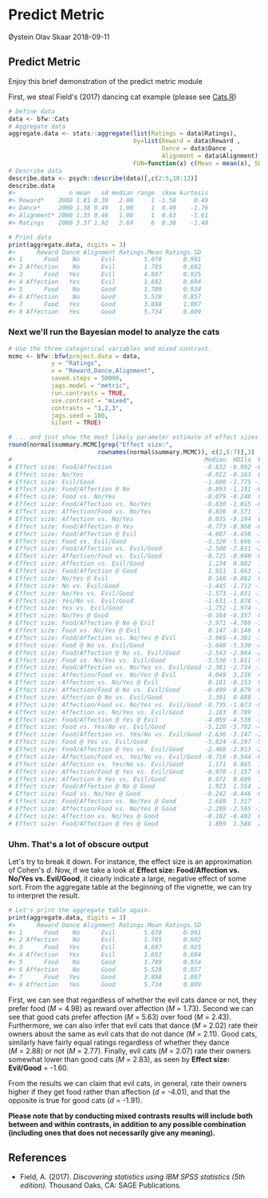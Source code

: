 Predict Metric
================
Øystein Olav Skaar
2018-09-11

Predict Metric
--------------

Enjoy this brief demonstration of the predict metric module

First, we steal Field's (2017) dancing cat example (please see [Cats.R](extdata/Data/Cats.R))

``` r
# Define data
data <- bfw::Cats
# Aggregate data
aggregate.data <- stats::aggregate(list(Ratings = data$Ratings),
                                   by=list(Reward = data$Reward ,
                                           Dance = data$Dance ,
                                           Alignment = data$Alignment),
                                   FUN=function(x) c(Mean = mean(x), SD = sd(x)))
# Describe data
describe.data <- psych::describe(data)[,c(2:5,10:12)]
describe.data
#>               n mean   sd median range  skew kurtosis
#> Reward*    2000 1.81 0.39   2.00     1 -1.58     0.49
#> Dance*     2000 1.38 0.49   1.00     1  0.49    -1.76
#> Alignment* 2000 1.35 0.48   1.00     1  0.63    -1.61
#> Ratings    2000 3.37 1.92   2.69     6  0.38    -1.40

# Print data
print(aggregate.data, digits = 3)
#>      Reward Dance Alignment Ratings.Mean Ratings.SD
#> 1      Food    No      Evil        5.078      0.991
#> 2 Affection    No      Evil        1.785      0.602
#> 3      Food   Yes      Evil        4.887      0.925
#> 4 Affection   Yes      Evil        1.692      0.604
#> 5      Food    No      Good        3.789      0.934
#> 6 Affection    No      Good        5.528      0.857
#> 7      Food   Yes      Good        3.898      1.097
#> 8 Affection   Yes      Good        5.734      0.809
```

### Next we'll run the Bayesian model to analyze the cats

``` r
# Use the three categorical variables and mixed contrast.
mcmc <- bfw::bfw(project.data = data,
            y = "Ratings",
            x = "Reward,Dance,Alignment",
            saved.steps = 50000,
            jags.model = "metric",
            run.contrasts = TRUE,
            use.contrast = "mixed",
            contrasts = "1,2,3",
            jags.seed = 100,
            silent = TRUE)

# ... and just show the most likely parameter estimate of effect sizes.
round(normal$summary.MCMC[grep("Effect size:",
                         rownames(normal$summary.MCMC)), c(2,5:7)],3)   
#                                                      Median  HDIlo  HDIhi    n
# Effect size: Food/Affection                          -0.832 -0.992 -0.667 2000
# Effect size: No/Yes                                  -0.012 -0.163  0.148 2000
# Effect size: Evil/Good                               -1.600 -1.775 -1.419 2000
# Effect size: Food/Affection @ No                     -0.893 -1.151 -0.632 1240
# Effect size: Food vs. No/Yes                         -0.079 -0.248  0.100  380
# Effect size: Food/Affection vs. No/Yes               -0.830 -1.015 -0.650 2000
# Effect size: Affection/Food vs. No/Yes                0.836  0.571  1.110 2000
# Effect size: Affection vs. No/Yes                     0.035 -0.194  0.274 1620
# Effect size: Food/Affection @ Yes                    -0.773 -0.968 -0.582  760
# Effect size: Food/Affection @ Evil                   -4.007 -4.458 -3.541 1299
# Effect size: Food vs. Evil/Good                      -5.320 -5.696 -4.952  380
# Effect size: Food/Affection vs. Evil/Good            -2.500 -2.811 -2.186 2000
# Effect size: Affection/Food vs. Evil/Good            -0.725 -0.940 -0.506 2000
# Effect size: Affection vs. Evil/Good                  1.134  0.882  1.393 1620
# Effect size: Food/Affection @ Good                    1.911  1.663  2.154  701
# Effect size: No/Yes @ Evil                            0.168 -0.082  0.401 1299
# Effect size: No vs. Evil/Good                        -1.445 -1.712 -1.169 1240
# Effect size: No/Yes vs. Evil/Good                    -1.573 -1.831 -1.323 2000
# Effect size: Yes/No vs. Evil/Good                    -1.631 -1.878 -1.380 2000
# Effect size: Yes vs. Evil/Good                       -1.752 -1.974 -1.532  760
# Effect size: No/Yes @ Good                           -0.164 -0.357  0.033  701
# Effect size: Food/Affection @ No @ Evil              -3.971 -4.708 -3.192 1063
# Effect size: Food vs. No/Yes @ Evil                   0.147 -0.148  0.442  230
# Effect size: Food/Affection vs. No/Yes @ Evil        -3.969 -4.301 -3.634 1299
# Effect size: Food @ No vs. Evil/Good                 -5.040 -5.530 -4.549  100
# Effect size: Food/Affection @ No vs. Evil/Good       -2.543 -2.964 -2.095 1240
# Effect size: Food vs. No/Yes vs. Evil/Good           -5.530 -5.811 -5.253  380
# Effect size: Food/Affection vs. No/Yes vs. Evil/Good -2.381 -2.734 -1.999 2000
# Effect size: Affection/Food vs. No/Yes @ Evil         4.049  3.216  4.892 1299
# Effect size: Affection vs. No/Yes @ Evil              0.181 -0.153  0.508 1069
# Effect size: Affection/Food @ No vs. Evil/Good       -0.499 -0.879 -0.135 1240
# Effect size: Affection @ No vs. Evil/Good             1.301  0.888  1.735 1140
# Effect size: Affection/Food vs. No/Yes vs. Evil/Good -0.735 -1.073 -0.376 2000
# Effect size: Affection vs. No/Yes vs. Evil/Good       1.103  0.709  1.494 1620
# Effect size: Food/Affection @ Yes @ Evil             -4.059 -4.539 -3.586  236
# Effect size: Food vs. Yes/No vs. Evil/Good           -5.120 -5.792 -4.475  380
# Effect size: Food/Affection vs. Yes/No vs. Evil/Good -2.636 -3.147 -2.119 2000
# Effect size: Food @ Yes vs. Evil/Good                -5.624 -6.197 -5.065  280
# Effect size: Food/Affection @ Yes vs. Evil/Good      -2.468 -2.913 -2.031  760
# Effect size: Affection/Food vs. Yes/No vs. Evil/Good -0.718 -0.944 -0.482 2000
# Effect size: Affection vs. Yes/No vs. Evil/Good       1.171  0.865  1.479 1620
# Effect size: Affection/Food @ Yes vs. Evil/Good      -0.970 -1.157 -0.788  760
# Effect size: Affection @ Yes vs. Evil/Good            0.972  0.699  1.230  480
# Effect size: Food/Affection @ No @ Good               1.923  1.554  2.297  177
# Effect size: Food vs. No/Yes @ Good                  -0.242 -0.446 -0.036  150
# Effect size: Food/Affection vs. No/Yes @ Good         1.649  1.317  1.971  701
# Effect size: Affection/Food vs. No/Yes @ Good        -2.209 -2.565 -1.843  701
# Effect size: Affection vs. No/Yes @ Good             -0.102 -0.402  0.200  551
# Effect size: Food/Affection @ Yes @ Good              1.899  1.586  2.196  524
```

### Uhm. That's a lot of obscure output

Let's try to break it down. For instance, the effect size is an approximation of Cohen's *d*. Now, if we take a look at **Effect size: Food/Affection vs. No/Yes vs. Evil/Good**, it clearly indicate a large, negative effect of some sort. From the aggregate table at the beginning of the vignette, we can try to interpret the result.

``` r
# Let's print the aggregate table again.
print(aggregate.data, digits = 3)
#>      Reward Dance Alignment Ratings.Mean Ratings.SD
#> 1      Food    No      Evil        5.078      0.991
#> 2 Affection    No      Evil        1.785      0.602
#> 3      Food   Yes      Evil        4.887      0.925
#> 4 Affection   Yes      Evil        1.692      0.604
#> 5      Food    No      Good        3.789      0.934
#> 6 Affection    No      Good        5.528      0.857
#> 7      Food   Yes      Good        3.898      1.097
#> 8 Affection   Yes      Good        5.734      0.809
```

First, we can see that regardless of whether the evil cats dance or not, they prefer food (*M* = 4.98) as reward over affection (*M* = 1.73). Second we can see that good cats prefer affection (*M* = 5.63) over food (*M* = 2.43). Furthermore, we can also infer that evil cats that dance (*M* = 2.02) rate their owners about the same as evil cats that do not dance (*M* = 2.11). Good cats, similarly have fairly equal ratings regardless of whether they dance (*M* = 2.88) or not (*M* = 2.77). Finally, evil cats (*M* = 2.07) rate their owners somewhat lower than good cats (*M* = 2.83), as seen by **Effect size: Evil/Good** = -1.60.

From the results we can claim that evil cats, in general, rate their owners higher if they get food rather than affection (*d* = -4.01), and that the opposite is true for good cats (*d* = -1.91).

**Please note that by conducting mixed contrasts results will include both between and within contrasts, in addition to any possible combination (including ones that does not necessarily give any meaning).**

References
----------

-   Field, A. (2017). *Discovering statistics using IBM SPSS statistics (5th edition).* Thousand Oaks, CA: SAGE Publications.
